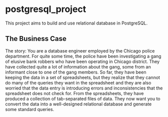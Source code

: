 # postgresql_project

This project aims to build and use relational database in PostgreSQL.

## The Business Case
The story: You are a database engineer employed by the Chicago police department. For quite
some time, the police have been investigating a gang of elusive bank robbers who have been
operating in Chicago district. They have collected quite a lot of information about the gang,
some from an informant close to one of the gang members. So far, they have been keeping the
data in a set of spreadsheets, but they realize that they cannot do many of the queries they want
in the spreadsheet and they are also worried that the data entry is introducing errors and
inconsistencies that the spreadsheet does not check for. From the spreadsheets, they have
produced a collection of tab-separated files of data. They now want you to convert the data into
a well-designed relational database and generate some standard queries.
